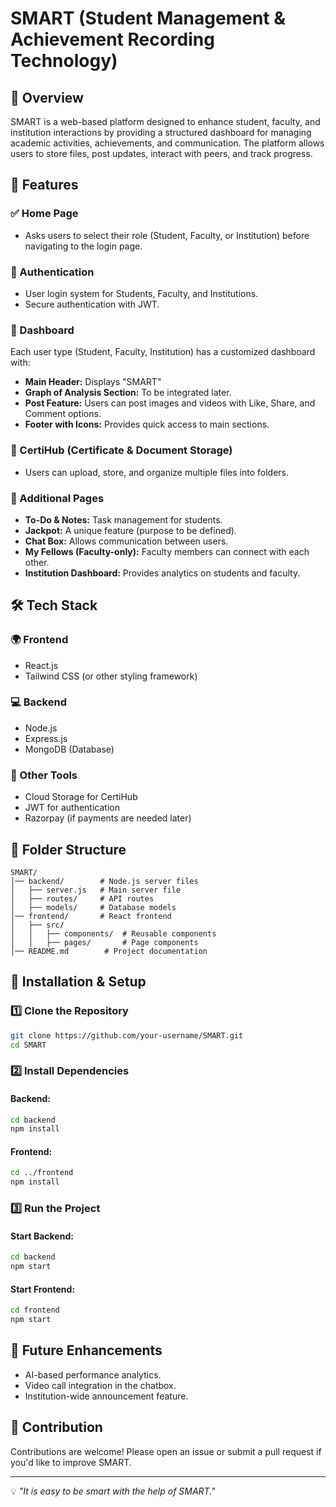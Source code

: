 # SMART (Student Management & Achievement Recording Technology)

## 🚀 Overview
SMART is a web-based platform designed to enhance student, faculty, and institution interactions by providing a structured dashboard for managing academic activities, achievements, and communication. The platform allows users to store files, post updates, interact with peers, and track progress.

## 🌟 Features
### ✅ Home Page
- Asks users to select their role (Student, Faculty, or Institution) before navigating to the login page.

### 🔐 Authentication
- User login system for Students, Faculty, and Institutions.
- Secure authentication with JWT.

### 🎯 Dashboard
Each user type (Student, Faculty, Institution) has a customized dashboard with:
- **Main Header:** Displays "SMART"
- **Graph of Analysis Section:** To be integrated later.
- **Post Feature:** Users can post images and videos with Like, Share, and Comment options.
- **Footer with Icons:** Provides quick access to main sections.

### 📂 CertiHub (Certificate & Document Storage)
- Users can upload, store, and organize multiple files into folders.

### 📜 Additional Pages
- **To-Do & Notes:** Task management for students.
- **Jackpot:** A unique feature (purpose to be defined).
- **Chat Box:** Allows communication between users.
- **My Fellows (Faculty-only):** Faculty members can connect with each other.
- **Institution Dashboard:** Provides analytics on students and faculty.

## 🛠️ Tech Stack
### 🌍 Frontend
- React.js
- Tailwind CSS (or other styling framework)

### 💻 Backend
- Node.js
- Express.js
- MongoDB (Database)

### 🔌 Other Tools
- Cloud Storage for CertiHub
- JWT for authentication
- Razorpay (if payments are needed later)

## 📂 Folder Structure
```
SMART/
│── backend/        # Node.js server files
│   ├── server.js   # Main server file
│   ├── routes/     # API routes
│   ├── models/     # Database models
│── frontend/       # React frontend
│   ├── src/
│   │   ├── components/  # Reusable components
│   │   ├── pages/       # Page components
│── README.md        # Project documentation
```

## 🚀 Installation & Setup
### 1️⃣ Clone the Repository
```sh
git clone https://github.com/your-username/SMART.git
cd SMART
```

### 2️⃣ Install Dependencies
#### Backend:
```sh
cd backend
npm install
```
#### Frontend:
```sh
cd ../frontend
npm install
```

### 3️⃣ Run the Project
#### Start Backend:
```sh
cd backend
npm start
```
#### Start Frontend:
```sh
cd frontend
npm start
```

## 📌 Future Enhancements
- AI-based performance analytics.
- Video call integration in the chatbox.
- Institution-wide announcement feature.

## 🤝 Contribution
Contributions are welcome! Please open an issue or submit a pull request if you'd like to improve SMART.

---
💡 *"It is easy to be smart with the help of SMART."*
